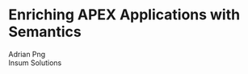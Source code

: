 # Enriching APEX Applications with Semantics <!-- .element: style="margin-top: 25vh; font-size: 8vh;" -->

Adrian Png<br/>
Insum Solutions
